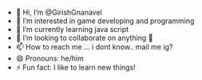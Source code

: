 - 👋 Hi, I’m @GirishGnanavel
- 👀 I’m interested in game developing and programming
- 🌱 I’m currently learning java script
- 💞️ I’m looking to collaborate on anything 🤭
- 📫 How to reach me ... i dont know.. mail me ig?
- 😄 Pronouns: he/him
- ⚡ Fun fact: I like to learn new things!

<!---
GirishGnanavel/GirishGnanavel is a ✨ special ✨ repository because its `README.md` (this file) appears on your GitHub profile.
You can click the Preview link to take a look at your changes.
--->
